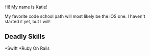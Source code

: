 Hi! My name is Katie! 

My favorite code school path will most likely be the iOS one. I haven't started it yet, but I will!

## Deadly Skills

*Swift
*Ruby On Rails